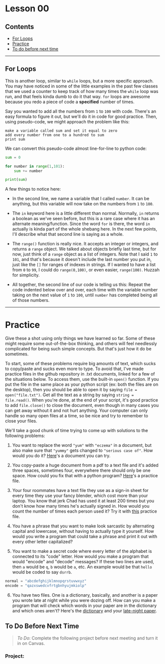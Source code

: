 
# Lesson 00

## Contents
- [For Loops](#for-loops)
- [Practice](#practice)
- [To do before next time](#to-do-before-next-time)

---

## For Loops

This is another loop, similar to `while` loops, but a more specific approach. You may have noticed in some of the little examples in the past few classes that we used a counter to keep track of how many times the `while` loop was run, and that feels kinda dumb to do it that way. `for` loops are awesome because you redo a piece of code a **specified** number of times.

Say you wanted to add all the numbers from `1` to `100` with code. There's an easy formula to figure it out, but we'll do it in code for good practice. Then, using pseudo-code, we might approach the problem like this:

```
make a variable called sum and set it equal to zero
add every number from one to a hundred to sum
print sum
```

We can convert this pseudo-code almost line-for-line to python code:
```python
sum = 0

for number in range(1,101):
	sum += number

print(sum)
```
A few things to notice here:

- In the second line, we name a variable that I called `number`. It can be anything, but this variable will now take on the numbers from `1` to `100`.

- The `in` keyword here is a little different than normal. Normally, `in` returns a boolean as we've seen before, but this is a rare case where it has an alternate meaning/function. Since the word `for` is there, the word `in` actually is kinda part of the whole shebang here. In the next few points, I'll describe what that second line is saying as a whole.

- The `range()` function is really nice. It accepts an integer or integers, and returns a `range` object. We talked about objects briefly last time, but for now, just think of a `range` object as a list of integers. Note that I said `1` to `101`, and that's because it doesn't include the last number you put in, just like the `[]` for ranges of indexes in strings. If I wanted to have a list from `0` to `99`, I could do `range(0,100)`, or even easier, `range(100)`. Huzzah for simplicity.

- All together, the second line of our code is telling us this: Repeat the code indented below over and over, each time with the variable number taking on the next value of `1` to `100`, until `number` has completed being all of those numbers.

---

# Practice

Give these a shot using only things we have learned so far. Some of these might require some out-of-the-box thinking, and others will feel needlessly complicated for being such simple concepts. But that's just how it do be sometimes.

To start, some of these problems require big amounts of text, which sucks to copy/paste and sucks even more to type. To avoid that, I've made practice files in the github repository in .txt documents, linked for a few of the situations below. To access them, use the built-in `open()` function. If you put the file in the same place as your python script (ex: both the files are on the desktop), then you should be able to open it by saying `file = open("file.txt")`. Get all the text as a string by saying `string = file.read()`. When you're done, at the end of your script, it's good practice to add `file.close()` to close the document, even though in many cases you can get away without it and not hurt anything. Your computer can only handle so many open files at a time, so be nice and try to remember to close your files.

We'll take a good chunk of time trying to come up with solutions to the following problems:

1. You want to replace the word `"yum"` with `"eczema"` in a document, but also make sure that `"yummy"` gets changed to `"serious case of"`. How would you do it? [Here](text_files/ex1.txt)'s a document you can try.

2. You copy-paste a huge document from a pdf to a text file and it's added three spaces, sometimes four, everywhere there should only be one space. How could you fix that with a python program? [Here](text_files/ex2.txt)'s a practice file.

3. Your four roommates have a text file they use as a sign-in sheet for every time they use your fancy blender, which cost more than your laptop. You know that jerk Chad has used it at least 200 times but you don't know how many times he's actually signed in. How would you count the number of times each person used it? Try it with [this](text_files/ex3.txt) practice file.

4. You have a phrase that you want to make look sarcastic by alternating capital and lowercase, without having to actually type it yourself. How would you write a program that could take a phrase and print it out with every other letter capitalized?

5. You want to make a secret code where every letter of the alphabet is connected to its "code" letter. How would you make a program that would "encode" and "decode" messages? If these two lines are used, then `a` would be `q`, `b` would be `a`, etc. An example would be that `hello` would be coded to say `dsrrb`.

```python
normal = "abcdefghijklmnopqrstuvwxyz"
encode = "qazxswedcvfrtgbnhyujmkiolp"
```

6. You have two files. One is a dictionary, basically, and another is a paper you wrote late at night while you were dozing off. How can you make a program that will check which words in your paper are in the dictionary and which ones aren't? Here's the [dictionary](text_files/dictionary.txt) and your [late-night paper](text_files/ex4.txt).

## To Do Before Next Time

> *To Do*: Complete the following project before next meeting and turn it in on Canvas.

### Project: 